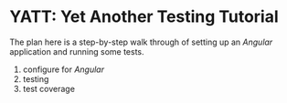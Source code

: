 # YATT: Yet Another Testing Tutorial

The plan here is a step-by-step walk through of setting up an *Angular* application and running some tests.

1. configure for _Angular_
1. testing
1. test coverage
